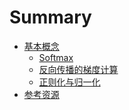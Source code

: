 # Summary

- [基本概念]()
  - [Softmax](concepts/softmax.md)
  - [反向传播的梯度计算](concepts/反向传播的梯度计算.md)
  - [正则化与归一化](concepts/正则化与归一化.md)
- [参考资源](./references.md)
